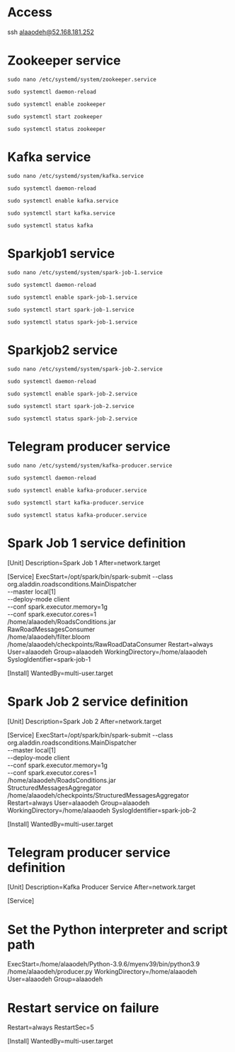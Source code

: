 # Access
ssh alaaodeh@52.168.181.252

# Zookeeper service
`sudo nano /etc/systemd/system/zookeeper.service`

`sudo systemctl daemon-reload`

`sudo systemctl enable zookeeper`

`sudo systemctl start zookeeper`

`sudo systemctl status zookeeper`

# Kafka service
`sudo nano /etc/systemd/system/kafka.service`

`sudo systemctl daemon-reload`

`sudo systemctl enable kafka.service`

`sudo systemctl start kafka.service`

`sudo systemctl status kafka`

# Sparkjob1 service
`sudo nano /etc/systemd/system/spark-job-1.service`

`sudo systemctl daemon-reload`

`sudo systemctl enable spark-job-1.service`

`sudo systemctl start spark-job-1.service`

`sudo systemctl status spark-job-1.service`

# Sparkjob2 service
`sudo nano /etc/systemd/system/spark-job-2.service`

`sudo systemctl daemon-reload`

`sudo systemctl enable spark-job-2.service`

`sudo systemctl start spark-job-2.service`

`sudo systemctl status spark-job-2.service`

# Telegram producer service
`sudo nano /etc/systemd/system/kafka-producer.service`

`sudo systemctl daemon-reload`

`sudo systemctl enable kafka-producer.service`

`sudo systemctl start kafka-producer.service`

`sudo systemctl status kafka-producer.service`

# Spark Job 1 service definition
[Unit]
Description=Spark Job 1
After=network.target

[Service]
ExecStart=/opt/spark/bin/spark-submit --class org.aladdin.roadsconditions.MainDispatcher \
  --master local[1] \
  --deploy-mode client \
  --conf spark.executor.memory=1g \
  --conf spark.executor.cores=1 \
  /home/alaaodeh/RoadsConditions.jar \
  RawRoadMessagesConsumer \
  /home/alaaodeh/filter.bloom \
  /home/alaaodeh/checkpoints/RawRoadDataConsumer
Restart=always
User=alaaodeh
Group=alaaodeh
WorkingDirectory=/home/alaaodeh
SyslogIdentifier=spark-job-1

[Install]
WantedBy=multi-user.target


# Spark Job 2 service definition

[Unit]
Description=Spark Job 2
After=network.target

[Service]
ExecStart=/opt/spark/bin/spark-submit --class org.aladdin.roadsconditions.MainDispatcher \
  --master local[1] \
  --deploy-mode client \
  --conf spark.executor.memory=1g \
  --conf spark.executor.cores=1 \
  /home/alaaodeh/RoadsConditions.jar \
  StructuredMessagesAggregator \
  /home/alaaodeh/checkpoints/StructuredMessagesAggregator
Restart=always
User=alaaodeh
Group=alaaodeh
WorkingDirectory=/home/alaaodeh
SyslogIdentifier=spark-job-2

[Install]
WantedBy=multi-user.target


# Telegram producer service definition

[Unit]
Description=Kafka Producer Service
After=network.target

[Service]
# Set the Python interpreter and script path
ExecStart=/home/alaaodeh/Python-3.9.6/myenv39/bin/python3.9 /home/alaaodeh/producer.py
WorkingDirectory=/home/alaaodeh
User=alaaodeh
Group=alaaodeh

# Restart service on failure
Restart=always
RestartSec=5

[Install]
WantedBy=multi-user.target